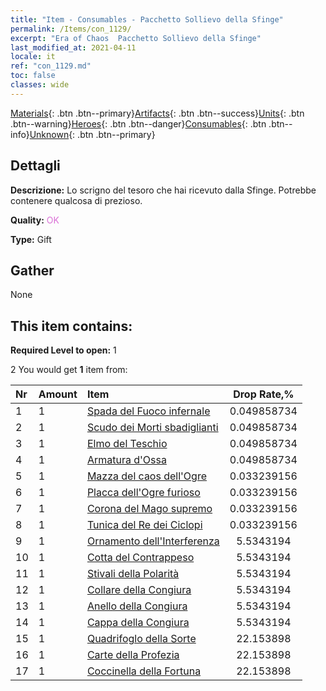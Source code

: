 ```yaml
---
title: "Item - Consumables - Pacchetto Sollievo della Sfinge"
permalink: /Items/con_1129/
excerpt: "Era of Chaos  Pacchetto Sollievo della Sfinge"
last_modified_at: 2021-04-11
locale: it
ref: "con_1129.md"
toc: false
classes: wide
---
```

 [Materials](/it/Items/){: .btn .btn--primary}[Artifacts](/it/Items/Artifacts/){: .btn .btn--success}[Units](/it/Items/Units/){: .btn .btn--warning}[Heroes](/it/Items/Heroes/){: .btn .btn--danger}[Consumables](/it/Items/Consumables/){: .btn .btn--info}[Unknown](/it/Items/Unknown/){: .btn .btn--primary}

## Dettagli
 **Descrizione:** Lo scrigno del tesoro che hai ricevuto dalla Sfinge. Potrebbe contenere qualcosa di prezioso.

 **Quality:** <span style="color: #DA70D6">OK</span>

 **Type:** Gift

## Gather

  None

## This item contains:

 **Required Level to open:** 1

 2 You would get **1** item  from:

  | Nr | Amount |     Item    | Drop Rate,% |
  |:---|:-------|:------------|:---------:|
  | 1 | 1 | [Spada del Fuoco infernale](/it/Items/art_121/) | 0.049858734 | 
  | 2 | 1 | [Scudo dei Morti sbadiglianti](/it/Items/art_122/) | 0.049858734 | 
  | 3 | 1 | [Elmo del Teschio](/it/Items/art_123/) | 0.049858734 | 
  | 4 | 1 | [Armatura d'Ossa](/it/Items/art_124/) | 0.049858734 | 
  | 5 | 1 | [Mazza del caos dell'Ogre](/it/Items/art_125/) | 0.033239156 | 
  | 6 | 1 | [Placca dell'Ogre furioso](/it/Items/art_126/) | 0.033239156 | 
  | 7 | 1 | [Corona del Mago supremo](/it/Items/art_127/) | 0.033239156 | 
  | 8 | 1 | [Tunica del Re dei Ciclopi](/it/Items/art_128/) | 0.033239156 | 
  | 9 | 1 | [Ornamento dell'Interferenza](/it/Items/art_118/) | 5.5343194 | 
  | 10 | 1 | [Cotta del Contrappeso](/it/Items/art_119/) | 5.5343194 | 
  | 11 | 1 | [Stivali della Polarità](/it/Items/art_120/) | 5.5343194 | 
  | 12 | 1 | [Collare della Congiura](/it/Items/art_115/) | 5.5343194 | 
  | 13 | 1 | [Anello della Congiura](/it/Items/art_116/) | 5.5343194 | 
  | 14 | 1 | [Cappa della Congiura](/it/Items/art_117/) | 5.5343194 | 
  | 15 | 1 | [Quadrifoglo della Sorte](/it/Items/art_109/) | 22.153898 | 
  | 16 | 1 | [Carte della Profezia](/it/Items/art_110/) | 22.153898 | 
  | 17 | 1 | [Coccinella della Fortuna](/it/Items/art_111/) | 22.153898 | 
